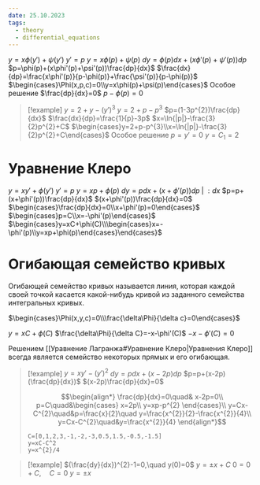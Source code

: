 ```yaml
---
date: 25.10.2023
tags:
  - theory
  - differential_equations
---
```

$y=x\phi(y')+\psi(y')$
$y'=p$
$y=x\phi(p)+\psi(p)$
$dy=\phi(p)dx+(x\phi'(p)+\psi'(p))dp$
$p=\phi(p)+(x\phi'(p)+\psi'(p))\frac{dp}{dx}$
$\frac{dx}{dp}=\frac{x\phi'(p)}{p-\phi(p)}+\frac{\psi'(p)}{p-\phi(p)}$
$\begin{cases}\Phi(x,p,c)=0\\y=x\phi(p)+\psi(p)\end{cases}$
Особое решение
$\frac{dp}{dx}=0$
$p-\phi(p)=0$

> [!example]
> $y=2+y-(y')^{3}$
> $y=2+p-p^{3}$
> $p=(1-3p^{2})\frac{dp}{dx}$
> $\frac{dx}{dp}=\frac{1}{p}-3p$
> $x=\ln{|p|}-\frac{3}{2}p^{2}+C$
> $\begin{cases}y=2+p-p^{3}\\x=\ln{|p|}-\frac{3}{2}p^{2}+C\end{cases}$
> Особое решение 
> $p=y'=0$
> $y=C_{1}=2$

# Уравнение Клеро
$y=xy'+\phi(y')$
$y'=p$
$y=xp+\phi(p)$
$dy=pdx+(x+\phi'(p))dp \;|\;:dx$
$p=p+(x+\phi'(p))\frac{dp}{dx}$
$(x+\phi'(p))\frac{dp}{dx}=0$
$\begin{cases}\frac{dp}{dx}=0\\x+\phi'(p)=0\end{cases}$
$\begin{cases}p=C\\x=-\phi'(p)\end{cases}$
$\begin{cases}y=xC+\phi(C)\\\begin{cases}x=-\phi'(p)\\y=xp+\phi(p)\end{cases}\end{cases}$

# Огибающая семейство кривых
Огибающей семейство кривых называется линия, которая каждой своей точкой касается какой-нибудь кривой из заданного семейства интегральных кривых.

$\begin{cases}\Phi(x,y,c)=0\\\frac{\delta\Phi}{\delta c}=0\end{cases}$

$y=xC+\phi(C)$
$\frac{\delta\Phi}{\delta C}=-x-\phi'(C)$
$-x-\phi'(C)=0$

Решением [[Уравнение Лагранжа#Уравнение Клеро|Уравнения Клеро]] всегда является семейство некоторых прямых и его огибающая.


> [!example]
> $y=xy'-(y')^{2}$
> $dy=pdx+(x-2p)dp$
> $p=p+(x-2p)(\frac{dp}{dx})$
> $(x-2p)\frac{dp}{dx}=0$
> 
> $$\begin{align*}
\frac{dp}{dx}=0\quad& x-2p=0\\
p=C\quad&\begin{cases}
x=2p\\
y=xp-p^{2}
\end{cases}\\
y=Cx-C^{2}\quad&p=\frac{x}{2}\quad y=\frac{x^{2}}{2}-\frac{x^{2}}{4}\\
y=Cx-C^{2}\quad&y=\frac{x^{2}}{4}
\end{align*}$$
> ```desmos-graph
 >C=[0,1,2,3,-1,-2,-3,0.5,1.5,-0.5,-1.5]
>y=xC-C^2
>y=x^{2}/4
>```


> [!example] 
> $(\frac{dy}{dx})^{2}-1=0,\quad y(0)=0$
> $y=\pm x+C$
> $0=0+C,\quad C=0$
> $y=\pm x$


